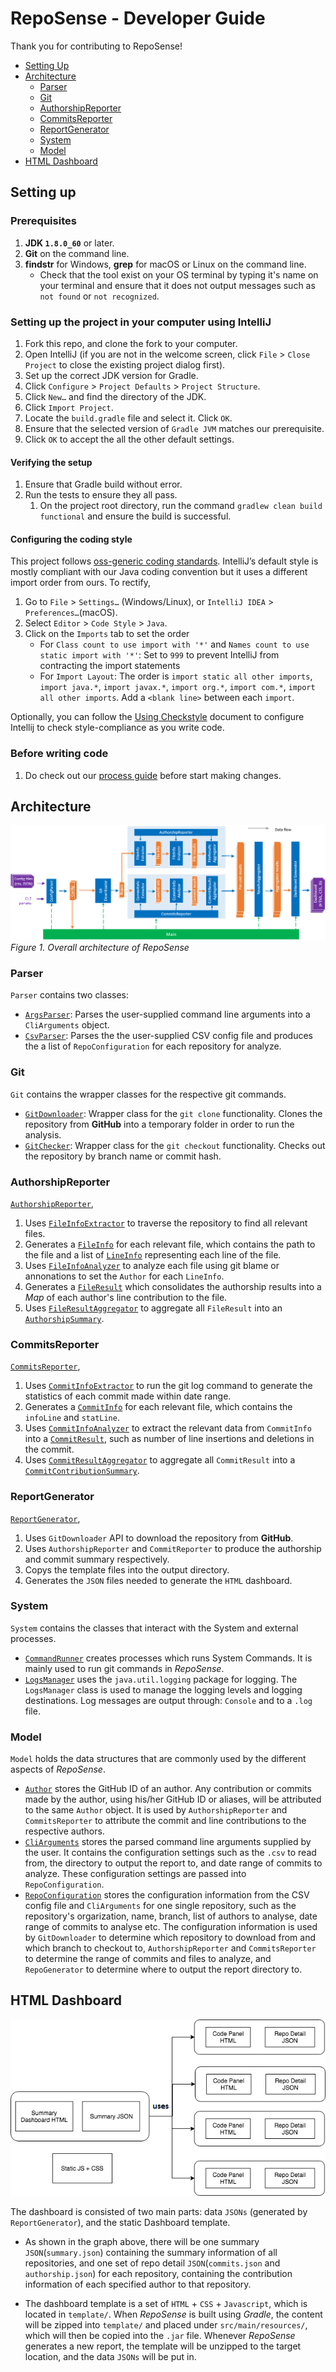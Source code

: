 # RepoSense - Developer Guide
Thank you for contributing to RepoSense!
- [Setting Up](#setting-up)
- [Architecture](#architecture)
  - [Parser](#parser)
  - [Git](#git)
  - [AuthorshipReporter](#authorshipreporter)
  - [CommitsReporter](#commitsreporter)
  - [ReportGenerator](#reportgenerator)
  - [System](#system)
  - [Model](#model)
- [HTML Dashboard](#html-dashboard)

## Setting up

### Prerequisites
1. **JDK `1.8.0_60`**  or later.
2. **Git** on the command line.
3. **findstr** for Windows, **grep** for macOS or Linux on the command line.
   * Check that the tool exist on your OS terminal by typing it's name on your terminal and ensure that it does not output messages such as `not found` or `not recognized`.

### Setting up the project in your computer using IntelliJ
1. Fork this repo, and clone the fork to your computer.
2. Open IntelliJ (if you are not in the welcome screen, click `File` > `Close Project` to close the existing project dialog first).
3. Set up the correct JDK version for Gradle.
4. Click `Configure` > `Project Defaults` > `Project Structure`.
5. Click `New…​` and find the directory of the JDK.
6. Click `Import Project`.
7. Locate the `build.gradle` file and select it. Click `OK`.
8. Ensure that the selected version of `Gradle JVM` matches our prerequisite.
9. Click `OK` to accept the all the other default settings.

#### Verifying the setup
1. Ensure that Gradle build without error.
2. Run the tests to ensure they all pass.
   1. On the project root directory, run the command `gradlew clean build functional` and ensure the build is successful.

#### Configuring the coding style
This project follows [oss-generic coding standards](https://oss-generic.github.io/process/docs/CodingStandards.html). IntelliJ’s default style is mostly compliant with our Java coding convention but it uses a different import order from ours. To rectify,

1. Go to `File` > `Settings…`​ (Windows/Linux), or `IntelliJ IDEA` > `Preferences…`​ (macOS).
2. Select `Editor` > `Code Style` > `Java`.
3. Click on the `Imports` tab to set the order
   * For `Class count to use import with '*'` and `Names count to use static import with '*'`: Set to `999` to prevent IntelliJ from contracting the import statements
   * For `Import Layout`: The order is `import static all other imports`, `import java.*`, `import javax.*`, `import org.*`, `import com.*`, `import all other imports`. Add a ``<blank line>`` between each `import`.

Optionally, you can follow the [Using Checkstyle](UsingCheckstyle.md) document to configure Intellij to check style-compliance as you write code.

### Before writing code
1. Do check out our [process guide](../docs/Process.md) before start making changes.

## Architecture

 ![architecture](images/architecture.png)
*Figure 1. Overall architecture of RepoSense*

### Parser
`Parser` contains two classes:
 * [`ArgsParser`](/src/main/java/reposense/parser/ArgsParser.java): Parses the user-supplied command line arguments into a `CliArguments` object.
 * [`CsvParser`](/src/main/java/reposense/parser/CsvParser.java): Parses the the user-supplied CSV config file and produces the a list of `RepoConfiguration` for each repository for analyze.


### Git
`Git` contains the wrapper classes for the respective git commands.
 * [`GitDownloader`](/src/main/java/reposense/git/GitDownloader.java): Wrapper class for the `git clone` functionality. Clones the repository from **GitHub** into a temporary folder in order to run the analysis.
 * [`GitChecker`](/src/main/java/reposense/git/GitChecker.java): Wrapper class for the `git checkout` functionality. Checks out the repository by branch name or commit hash.


### AuthorshipReporter
[`AuthorshipReporter`](/src/main/java/reposense/authorship/AuthorshipReporter.java),
 1. Uses [`FileInfoExtractor`](/src/main/java/reposense/authorship/FileInfoExtractor.java) to traverse the repository to find all relevant files.
 2. Generates a [`FileInfo`](/src/main/java/reposense/authorship/model/FileInfo.java) for each relevant file, which contains the path to the file and a list of [`LineInfo`](/src/main/java/reposense/authorship/model/LineInfo.java) representing each line of the file.
 3. Uses [`FileInfoAnalyzer`](/src/main/java/reposense/authorship/FileInfoAnalyzer.java) to analyze each file using git blame or annonations to set the `Author` for each `LineInfo`.
 4. Generates a [`FileResult`](/src/main/java/reposense/authorship/model/FileResult.java) which consolidates the authorship results into a *Map* of each author's line contribution to the file.
 5. Uses [`FileResultAggregator`](/src/main/java/reposense/authorship/FileResultAggregator.java) to aggregate all `FileResult` into an [`AuthorshipSummary`](/src/main/java/reposense/authorship/model/AuthorshipSummary.java).


### CommitsReporter
[`CommitsReporter`](/src/main/java/reposense/commits/CommitsReporter.java),
 1. Uses [`CommitInfoExtractor`](/src/main/java/reposense/commits/CommitInfoExtractor.java) to run the git log command to generate the statistics of each commit made within date range.
 2. Generates a [`CommitInfo`](/src/main/java/reposense/commits/model/CommitInfo.java) for each relevant file, which contains the `infoLine` and `statLine`.
 3. Uses [`CommitInfoAnalyzer`](/src/main/java/reposense/commits/CommitInfoAnalyzer.java) to extract the relevant data from `CommitInfo` into a [`CommitResult`](/src/main/java/reposense/commits/model/CommitResult.java), such as number of line insertions and deletions in the commit.
 4. Uses [`CommitResultAggregator`](/src/main/java/reposense/commits/CommitResultAggregator.java) to aggregate all `CommitResult` into a [`CommitContributionSummary`](/src/main/java/reposense/commits/model/CommitContributionSummary.java).


### ReportGenerator
[`ReportGenerator`](/src/main/java/reposense/report/ReportGenerator.java),
 1. Uses `GitDownloader` API to download the repository from **GitHub**.
 2. Uses `AuthorshipReporter` and `CommitReporter` to produce the authorship and commit summary respectively.
 3. Copys the template files into the output directory.
 4. Generates the `JSON` files needed to generate the `HTML` dashboard.


### System
`System` contains the classes that interact with the System and external processes.
 * [`CommandRunner`](/src/main/java/reposense/system/CommandRunner.java) creates processes which runs System Commands. It is mainly used to run git commands in *RepoSense*.
 * [`LogsManager`](/src/main/java/reposense/system/LogsManager.java) uses the `java.util.logging` package for logging. The `LogsManager` class is used to manage the logging levels and logging destinations. Log messages are output through: `Console` and to a `.log` file.


### Model
`Model` holds the data structures that are commonly used by the different aspects of *RepoSense*.
 * [`Author`](/src/main/java/reposense/model/Author.java) stores the GitHub ID of an author. Any contribution or commits made by the author, using his/her GitHub ID or aliases, will be attributed to the same `Author` object. It is used by `AuthorshipReporter` and `CommitsReporter` to attribute the commit and line contributions to the respective authors.
 * [`CliArguments`](/src/main/java/reposense/model/CliArguments.java) stores the parsed command line arguments supplied by the user. It contains the configuration settings such as the `.csv` to read from, the directory to output the report to, and date range of commits to analyze. These configuration settings are passed into `RepoConfiguration`.
 * [`RepoConfiguration`](/src/main/java/reposense/model/RepoConfiguration.java) stores the configuration information from the CSV config file and `CliArguments` for one single repository, such as the repository's orgarization, name, branch, list of authors to analyse, date range of commits to analyse etc. The configuration information is used by `GitDownloader` to determine which repository to download from and which branch to checkout to, `AuthorshipReporter` and `CommitsReporter` to determine the range of commits and files to analyze, and `RepoGenerator` to determine where to output the report directory to.


## HTML Dashboard

 ![Dashboard](images/dashboard-architeture.png)

The dashboard is consisted of two main parts: data `JSONs` (generated by `ReportGenerator`), and the static Dashboard template.

 * As shown in the graph above, there will be one summary `JSON`(`summary.json`) containing the summary information of all repositories, and one set of repo detail `JSON`(`commits.json` and `authorship.json`) for each repository, containing the contribution information of each specified author to that repository.

  * The dashboard template is a set of `HTML` + `CSS` + `Javascript`, which is located in `template/`. When *RepoSense* is built using *Gradle*, the content will be zipped into `template/` and placed under `src/main/resources/`, which will then be copied into the `.jar` file. Whenever *RepoSense* generates a new report, the template will be unzipped to the target location, and the data `JSONs` will be put in.
